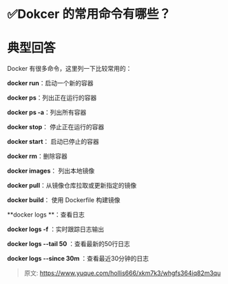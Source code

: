 # ✅Dokcer 的常用命令有哪些？

# 典型回答


Docker 有很多命令，这里列一下比较常用的：



**docker run**：启动一个新的容器



**docker ps**：列出正在运行的容器



**docker ps -a**：列出所有容器



**docker stop**： 停止正在运行的容器



**docker start**： 启动已停止的容器



**docker rm**：删除容器



**docker images**： 列出本地镜像



**docker pull**：从镜像仓库拉取或更新指定的镜像



**docker build**： 使用 Dockerfile 构建镜像



**docker logs **：查看日志



**docker logs -f <container-id or container-name>**：实时跟踪日志输出



**docker logs --tail 50 <container-id or container-name>**：查看最新的50行日志



**docker logs --since 30m <container-id or container-name>**：查看最近30分钟的日志



> 原文: <https://www.yuque.com/hollis666/xkm7k3/whgfs364iq82m3qu>